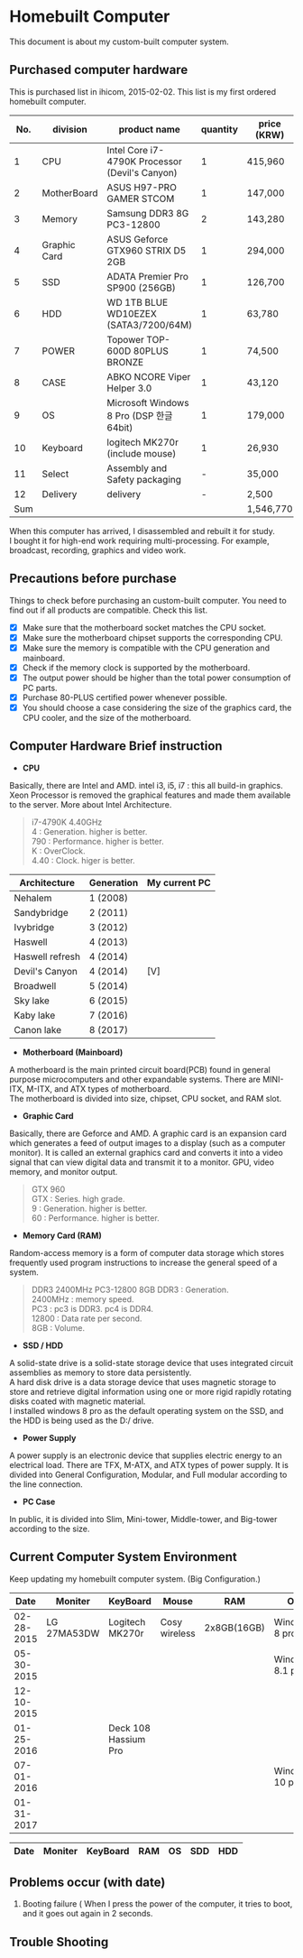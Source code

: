 # Homebuilt Computer

This document is about my custom-built computer system.

## Purchased computer hardware

This is purchased list in ihicom, 2015-02-02. This list is my first ordered homebuilt computer. 

No. | division | product name | quantity | price (KRW)
----- | ----- | ----- | ----- | -----
1 | CPU | Intel Core i7-4790K Processor (Devil's Canyon) | 1 | 415,960 
2 | MotherBoard | ASUS H97-PRO GAMER STCOM | 1 | 147,000 
3 | Memory | Samsung DDR3 8G PC3-12800 | 2 | 143,280
4 | Graphic Card | ASUS Geforce GTX960 STRIX D5 2GB | 1 | 294,000
5 | SSD | ADATA Premier Pro SP900 (256GB) | 1 | 126,700
6 | HDD | WD 1TB BLUE WD10EZEX (SATA3/7200/64M) | 1 | 63,780
7 | POWER | Topower TOP-600D 80PLUS BRONZE | 1 | 74,500
8 | CASE | ABKO NCORE Viper Helper 3.0 | 1 | 43,120
9 | OS | Microsoft Windows 8 Pro (DSP 한글 64bit) | 1 | 179,000
10 | Keyboard | logitech MK270r (include mouse) | 1 | 26,930
11 | Select | Assembly and Safety packaging | - | 35,000
12 | Delivery | delivery | - | 2,500
Sum | | | | 1,546,770

When this computer has arrived, I disassembled and rebuilt it for study.   
I bought it for high-end work requiring multi-processing. For example, broadcast, recording, graphics and video work.

## Precautions before purchase

Things to check before purchasing an custom-built computer. You need to find out if all products are compatible. Check this list.

- [x] Make sure that the motherboard socket matches the CPU socket.
- [x] Make sure the motherboard chipset supports the corresponding CPU.
- [x] Make sure the memory is compatible with the CPU generation and mainboard.
- [x] Check if the memory clock is supported by the motherboard.
- [x] The output power should be higher than the total power consumption of PC parts.
- [x] Purchase 80-PLUS certified power whenever possible.
- [x] You should choose a case considering the size of the graphics card, the CPU cooler, and the size of the motherboard.

## Computer Hardware Brief instruction 

* __CPU__

Basically, there are Intel and AMD. intel i3, i5, i7 : this all build-in graphics. Xeon Processor is removed the graphical features and made them available to the server. More about Intel Architecture.
> i7-4790K 4.40GHz   
> 4 : Generation. higher is better.  
> 790 : Performance. higher is better.  
> K : OverClock.   
> 4.40 : Clock. higer is better.  

Architecture | Generation | My current PC 
----- | ----- | -----
Nehalem | 1 (2008) 
Sandybridge | 2 (2011)
Ivybridge | 3 (2012)
Haswell | 4 (2013)
Haswell refresh | 4 (2014)
Devil's Canyon | 4 (2014) | [V]
Broadwell | 5 (2014)
Sky lake | 6 (2015)
Kaby lake | 7 (2016)
Canon lake | 8 (2017)

* __Motherboard (Mainboard)__

A motherboard is the main printed circuit board(PCB) found in general purpose microcomputers and other expandable systems. There are MINI-ITX, M-ITX, and ATX types of motherboard.  
The motherboard is divided into size, chipset, CPU socket, and RAM slot.

* __Graphic Card__

Basically, there are Geforce and AMD. A graphic card is an expansion card which generates a feed of output images to a display (such as a computer monitor). It is called an external graphics card and converts it into a video signal that can view digital data and transmit it to a monitor. GPU, video memory, and monitor output.
> GTX 960   
> GTX : Series. high grade.  
> 9 : Generation. higher is better.  
> 60 : Performance. higher is better.   

* __Memory Card (RAM)__

Random-access memory is a form of computer data storage which stores frequently used program instructions to increase the general speed of a system.
> DDR3 2400MHz PC3-12800 8GB
> DDR3 : Generation.  
> 2400MHz : memory speed.  
> PC3 : pc3 is DDR3. pc4 is DDR4.  
> 12800 : Data rate per second.  
> 8GB : Volume.  

* __SSD / HDD__

A solid-state drive is a solid-state storage device that uses integrated circuit assemblies as memory to store data persistently.  
A hard disk drive is a data storage device that uses magnetic storage to store and retrieve digital information using one or more rigid rapidly rotating disks coated with magnetic material.  
I installed windows 8 pro as the default operating system on the SSD, and the HDD is being used as the D:/ drive.

* __Power Supply__

A power supply is an electronic device that supplies electric energy to an electrical load. There are TFX, M-ATX, and ATX types of power supply. It is divided into General Configuration, Modular, and Full modular according to the line connection.  

* __PC Case__

In public, it is divided into Slim, Mini-tower, Middle-tower, and Big-tower according to the size. 

## Current Computer System Environment

Keep updating my homebuilt computer system. (Big Configuration.)

Date | Moniter | KeyBoard | Mouse | RAM | OS | SDD | HDD
----- | ----- | ----- | ----- | ----- | ----- | ----- | -----
02-28-2015 | LG 27MA53DW | Logitech MK270r | Cosy wireless | 2x8GB(16GB) | Windows 8 pro | 1x256GB (C:/) | 1x1TB (D:/)
05-30-2015 |  |  |  |  | Windows 8.1 pro |  | 2x1TB (+ E:/) 
12-10-2015 |  |  |  |  |  |  | 3x1TB (+ F:/) 
01-25-2016 |  | Deck 108 Hassium Pro |  |  |  |  | 
07-01-2016 |  |  |  |  | Windows 10 pro |  |  |  
01-31-2017 |  |  |  | 

Date | Moniter | KeyBoard | RAM | OS | SDD | HDD
----- | ----- | ----- | ----- | ----- | ----- | ----- 


## Problems occur (with date) 

1. Booting failure ( 
When I press the power of the computer, it tries to boot, and it goes out again in 2 seconds.


## Trouble Shooting

 





[//]: # (this is comment test.)

